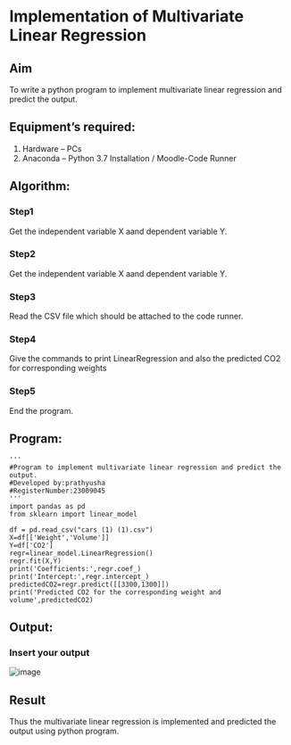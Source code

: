 # Implementation of Multivariate Linear Regression
## Aim
To write a python program to implement multivariate linear regression and predict the output.
## Equipment’s required:
1.	Hardware – PCs
2.	Anaconda – Python 3.7 Installation / Moodle-Code Runner
## Algorithm:
### Step1
Get the independent variable X aand dependent variable Y.
### Step2
Get the independent variable X aand dependent variable Y.
### Step3
Read the CSV file which should be attached to the code runner.
### Step4
Give the commands to print LinearRegression and also the predicted CO2 for corresponding weights
### Step5
End the program.

## Program:
```
'''
#Program to implement multivariate linear regression and predict the output.
#Developed by:prathyusha
#RegisterNumber:23009045
'''
import pandas as pd
from sklearn import linear_model

df = pd.read_csv("cars (1) (1).csv")
X=df[['Weight','Volume']]
Y=df['CO2']
regr=linear_model.LinearRegression()
regr.fit(X,Y)
print('Coefficients:',regr.coef_)
print('Intercept:',regr.intercept_)
predictedCO2=regr.predict([[3300,1300]])
print('Predicted CO2 for the corresponding weight and volume',predictedCO2)
```

## Output:

### Insert your output

![image](https://github.com/prathyusharavi/Multivariate-Linear-Regression/assets/147474424/be138b02-27fa-45af-852c-b584d58863cf)


## Result
Thus the multivariate linear regression is implemented and predicted the output using python program.
